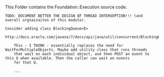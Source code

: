 This Folder contains the Foundation::Execution source code.

	TODO: DOCUMENT BETTER THE DESIGN OF THREAD INTERUOPTION!!! (and overall orgnaizaiton of this module).

	Consider adding class BlockingQueue<E>
		http://docs.oracle.com/javase/7/docs/api/java/util/concurrent/BlockingQueue.html

		This - I THINK - essentially replaces the need for WaitForMultipleObjects. Maybe add utility class that runs threads
		that wait on each individual object, and then POST an event to this Q when available. Then the caller can wait on events
		for that Q.

		...